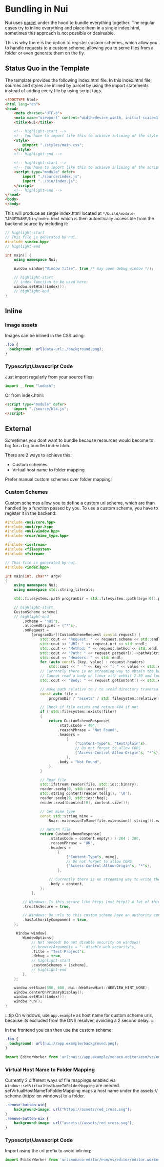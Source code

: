 # Bundling in Nui

Nui uses [parcel](https://parceljs.org/) under the hood to bundle everything together.
The regular cases try to inline everything and place them in a single index.html, sometimes this approach is not
possible or desireable.

This is why there is the option to register custom schemes, which allow you to handle requests to a custom scheme,
allowing you to serve files from a folder or even generate them on the fly.

## Status Quo in the Template

The template provides the following index.html file.
In this index.html file, sources and styles are inlined by parcel by
using the import statements instead of adding every file by using script tags.

```html
<!DOCTYPE html>
<html lang="en">
<head>
    <meta charset="UTF-8">
    <meta name="viewport" content="width=device-width, initial-scale=1.0">
    <title>Nui</title>

    <!-- highlight-start -->
    <!-- You have to import like this to achieve inlining of the style -->
    <style>
        @import "./styles/main.css";
    </style>
    <!-- highlight-end -->

    <!-- highlight-start -->
    <!-- You have to import like this to achieve inlining of the script -->
    <script type="module" defer>
        import "./source/index.js";
        import "../bin/index.js";
    </script>
    <!-- highlight-end -->
</head>
<body>
</body>
```

This will produce as single index.html located at `*/build/module-TARGETNAME/bin/index.html`
which is then automtically accessible from the backend source by including it:

```cpp
// highlight-start
// This file is generated by nui.
#include <index.hpp>
// highlight-end

int main() {
    using namespace Nui;

    Window window{"Window Title", true /* may open debug window */};

    // highlight-start
    // index function to be used here:
    window.setHtml(index());
    // highlight-end
}
```

## Inline

### Image assets
Images can be inlined in the CSS using:
```css
.foo {
  background: url(data-url:./background.png);
}
```

### Typescript/Javascript Code
Just import regularly from your source files:
```javascript
import _ from "lodash";
```
Or from index.html:
```html
<script type="module" defer>
    import "./source/bla.js";
</script>
```

## External
Sometimes you dont want to bundle because resources would become to big for a big bundled index blob.

There are 2 ways to achieve this:
- Custom schemes
- Virtual host name to folder mapping

Prefer manual custom schemes over folder mapping!

### Custom Schemes
Custom schemes allow you to define a custom url scheme, which are than handled by a function passed by you.
To use a custom scheme, you have to register it in the backend:
```cpp
#include <nui/core.hpp>
#include <nui/rpc.hpp>
#include <nui/window.hpp>
#include <roar/mime_type.hpp>

#include <iostream>
#include <filesystem>
#include <fstream>

// This file is generated by nui.
#include <index.hpp>

int main(int, char** argv)
{
    using namespace Nui;
    using namespace std::string_literals;

    std::filesystem::path programDir = std::filesystem::path(argv[0]).parent_path();

    // highlight-start
    CustomScheme scheme{
    // highlight-end
        .scheme = "nui"s,
        .allowedOrigins = {"*"s},
        .onRequest =
            [programDir](CustomSchemeRequest const& request) {
                std::cout << "Request: " << request.scheme << std::endl;
                std::cout << "URI: " << request.uri << std::endl;
                std::cout << "Method: " << request.method << std::endl;
                std::cout << "Path: " << request.parseUrl()->pathAsString() << std::endl;
                std::cout << "Headers: " << std::endl;
                for (auto const& [key, value] : request.headers)
                    std::cout << "  " << key << ": " << value << std::endl;
                // Currently there is no streaming way to obtain the body, if its large.
                // Cannot read a body on linux with webkit 2.39 and lower.
                std::cout << "Body: " << request.getContent() << std::endl;

                // make path relative to / to avoid directory traversal
                const auto file =
                    programDir / "assets" / std::filesystem::relative(request.parseUrl()->pathAsString(), "/");

                // Check if file exists and return 404 if not
                if (!std::filesystem::exists(file))
                {
                    return CustomSchemeResponse{
                        .statusCode = 404,
                        .reasonPhrase = "Not Found",
                        .headers =
                            {
                                {"Content-Type"s, "text/plain"s},
                                // Do not forget to allow CORS
                                {"Access-Control-Allow-Origin"s, "*"s},
                            },
                        .body = "Not Found",
                    };
                }

                // Read file
                std::ifstream reader{file, std::ios::binary};
                reader.seekg(0, std::ios::end);
                std::string content(reader.tellg(), '\0');
                reader.seekg(0, std::ios::beg);
                reader.read(&content[0], content.size());

                // Get mime type
                const std::string mime =
                    Roar::extensionToMime(file.extension().string()).value_or("application/octet-stream");

                // Return file
                return CustomSchemeResponse{
                    .statusCode = content.empty() ? 204 : 200,
                    .reasonPhrase = "OK",
                    .headers =
                        {
                            {"Content-Type"s, mime},
                            // Do not forget to allow CORS
                            {"Access-Control-Allow-Origin"s, "*"s},
                        },

                    // Currently there is no streaming way to write the body, if its large.
                    .body = content,
                };
            },

        // Windows: Is this secure like https (not http)? A lot of things are not allowed in http.
        .treatAsSecure = true,

        // Windows: Do urls to this custom scheme have an authority component? (For portability reasons, they usually should have).
        .hasAuthorityComponent = true,
    };

     Window window{
        WindowOptions{
            // Not needed! Do not disable security on windows!
            //.browserArguments = "--disable-web-security"s,
            .title = "Test Project"s,
            .debug = true,
            // highlight-start
            .customSchemes = {scheme},
            // highlight-end
        },
    };

    window.setSize(800, 600, Nui::WebViewHint::WEBVIEW_HINT_NONE);
    window.centerOnPrimaryDisplay();
    window.setHtml(index());
    window.run();
}
```

:::tip
On windows, use `app.example` as host name for custom scheme urls, because its excluded from the DNS resolver, avoiding a 2 second delay.
:::

In the frontend you can then use the custom scheme:
```css
.foo {
  background: url(nui://app.example/background.png);
}
```

```javascript
import EditorWorker from 'url:nui://app.example/monaco-editor/esm/vs/editor/editor.worker.js';
```

### Virtual Host Name to Folder Mapping
Currently 2 different ways of file mappings enabled via `Window::setVirtualHostNameToFolderMapping` are needed.
setVirtualHostNameToFolderMapping maps a host name under the assets:// scheme (https: on windows) to a folder.
```css
.remove-button-win{
    background-image: url("https://assets/red_cross.svg");
}
.remove-button-nix {
    background-image: url("assets://assets/red_cross.svg");
}
```

### Typescript/Javascript Code
Import using the url prefix to avoid inlining:
```javascript
import EditorWorker from 'url:monaco-editor/esm/vs/editor/editor.worker.js';
```


